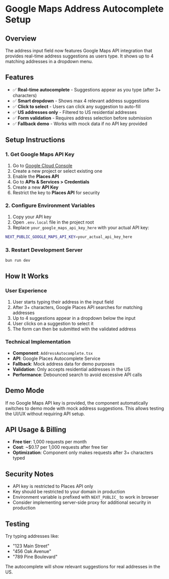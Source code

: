 # Google Maps Address Autocomplete Setup

## Overview
The address input field now features Google Maps API integration that provides real-time address suggestions as users type. It shows up to 4 matching addresses in a dropdown menu.

## Features
- ✅ **Real-time autocomplete** - Suggestions appear as you type (after 3+ characters)
- ✅ **Smart dropdown** - Shows max 4 relevant address suggestions
- ✅ **Click to select** - Users can click any suggestion to auto-fill
- ✅ **US addresses only** - Filtered to US residential addresses
- ✅ **Form validation** - Requires address selection before submission
- ✅ **Fallback demo** - Works with mock data if no API key provided

## Setup Instructions

### 1. Get Google Maps API Key
1. Go to [Google Cloud Console](https://console.cloud.google.com/)
2. Create a new project or select existing one
3. Enable the **Places API**
4. Go to **APIs & Services > Credentials**
5. Create a new **API Key**
6. Restrict the key to **Places API** for security

### 2. Configure Environment Variables
1. Copy your API key
2. Open `.env.local` file in the project root
3. Replace `your_google_maps_api_key_here` with your actual API key:

```bash
NEXT_PUBLIC_GOOGLE_MAPS_API_KEY=your_actual_api_key_here
```

### 3. Restart Development Server
```bash
bun run dev
```

## How It Works

### User Experience
1. User starts typing their address in the input field
2. After 3+ characters, Google Places API searches for matching addresses
3. Up to 4 suggestions appear in a dropdown below the input
4. User clicks on a suggestion to select it
5. The form can then be submitted with the validated address

### Technical Implementation
- **Component**: `AddressAutocomplete.tsx`
- **API**: Google Places Autocomplete Service
- **Fallback**: Mock address data for demo purposes
- **Validation**: Only accepts residential addresses in the US
- **Performance**: Debounced search to avoid excessive API calls

## Demo Mode
If no Google Maps API key is provided, the component automatically switches to demo mode with mock address suggestions. This allows testing the UI/UX without requiring API setup.

## API Usage & Billing
- **Free tier**: 1,000 requests per month
- **Cost**: ~$0.17 per 1,000 requests after free tier
- **Optimization**: Component only makes requests after 3+ characters typed

## Security Notes
- API key is restricted to Places API only
- Key should be restricted to your domain in production
- Environment variable is prefixed with `NEXT_PUBLIC_` to work in browser
- Consider implementing server-side proxy for additional security in production

## Testing
Try typing addresses like:
- "123 Main Street"
- "456 Oak Avenue"
- "789 Pine Boulevard"

The autocomplete will show relevant suggestions for real addresses in the US.
